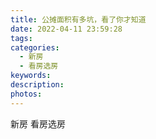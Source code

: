 ```yaml
---
title: 公摊面积有多坑，看了你才知道
date: 2022-04-11 23:59:28
tags:
categories:
  - 新房
  - 看房选房
keywords:
description:
photos:
---
```



新房
看房选房
